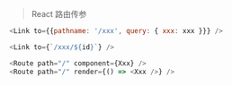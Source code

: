 > React 路由传参

```js
<Link to={{pathname: '/xxx', query: { xxx: xxx }}} />
```

```js
<Link to={`/xxx/${id}`} />
```

```js
<Route path="/" component={Xxx} />
<Route path="/" render={() => <Xxx />} />
```